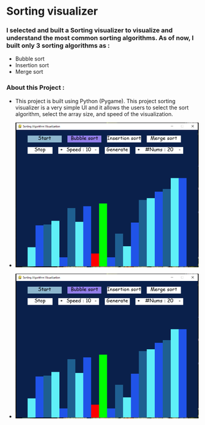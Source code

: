 # Sorting visualizer
### I selected and built a Sorting visualizer to visualize and understand the most common sorting algorithms. As of now, I built only 3 sorting algorithms as :


*   Bubble sort
*   Insertion sort
*    Merge sort

### About this Project :
* This project is built using Python (Pygame). This project sorting visualizer is a very simple UI and it allows the users to select the sort algorithm, select the array size, and speed of the visualization.


* ![Image](Images/Capture.PNG)


* ![Image](Images/Capture2.PNG)
